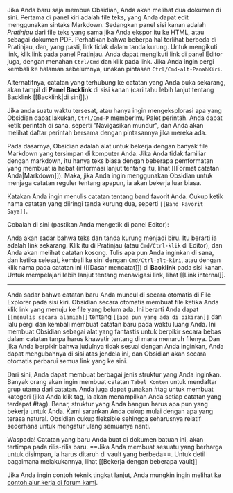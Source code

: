 Jika Anda baru saja membua Obsidian, Anda akan melihat dua dokumen di sini. Pertama di panel kiri adalah file teks, yang Anda dapat edit menggunakan sintaks Markdown. Sedangkan panel sisi kanan adalah _Pratinjau_ dari file teks yang sama jika Anda ekspor itu ke HTML, atau sebagai dokumen PDF. Perhatikan bahwa beberpa hal terlihat berbeda di Pratinjau, dan, yang pasti, link tidak dalam tanda kurung. Untuk mengikuti link, klik link pada panel Pratinjau. Anda dapat mengikuti link di panel Editor juga, dengan menahan `Ctrl/Cmd` dan klik pada link. Jika Anda ingin pergi kembali ke halaman sebelumnya, unakan pintasan `Ctrl/Cmd-alt-PanahKiri`.

Alternatifnya, catatan yang terhubung ke catatan yang Anda buka sekarang, akan tampil di **Panel Backlink** di sisi kanan (cari tahu lebih lanjut tentang Backlink [[Backlink|di sini]].)

Jika anda suatu waktu tersesat, atau hanya ingin mengeksplorasi apa yang Obsidian dapat lakukan, `Ctrl/Cmd-P` memberimu Palet perintah. Anda dapat ketik perintah di sana, seperti "Navigasikan mundur", dan Anda akan melihat daftar perintah bersama dengan pintasannya jika mereka ada.

Pada dasarnya, Obsidian adalah alat untuk bekerja dengan banyak file Markdown yang tersimpan di komputer Anda. Jika Anda tidak familiar dengan markdown, itu hanya teks biasa dengan beberapa pemformatan yang membuat ia hebat (informasi lanjut tentang itu, lihat [[Format catatan Anda|Markdown]]). Maka, jika Anda ingin menggunakan Obsidian untuk menjaga catatan reguler tentang apapun, ia akan bekerja luar biasa.

Katakan Anda ingin menulis catatan tentang band favorit Anda. Cukup ketik nama catatan yang diiringi tanda kurung dua, seperti `[[Band Favorit Saya]]`.

Cobalah di sini (pastikan Anda mengetik di panel Editor):

Anda akan sadar bahwa teks dan tanda kurung menjadi biru. Itu berarti ia adalah link sekarang. Klik itu di Pratinjau (atau `Cmd/Ctrl-klik` di Editor), dan Anda akan melihat catatan kosong. Tulis apa pun Anda inginkan di sana, dan ketika selesai, kembali ke sini dengan `Cmd/Ctrl-alt-kiri`, atau dengan klik nama pada catatan ini ([[Dasar mencatat]]) di **Backlink** pada sisi kanan. Untuk mempelajari lebih lanjut tentang menavigasi link, lihat [[Link internal]].

---

Anda sadar bahwa catatan baru Anda muncul di secara otomatis di File Explorer pada sisi kiri. Obsidian secara otomatis membuat file ketika Anda klik link yang menuju ke file yang belum ada. Ini berarti Anda dapat `[[menulis secara alamiah]]` tentang `[[apa pun yang ada di pikiran]]` dan lalu pergi dan kembali membuat catatan baru pada waktu luang Anda. Ini membuat Obsidian sebagai alat yang fantastis untuk berpikir secara bebas dalam catatan tanpa harus khawatir tentang di mana menaruh filenya. Dan jika Anda berpikir bahwa judulnya tidak sesuai dengan Anda inginkan, Anda dapat mengubahnya di sisi atas jendela ini, dan Obsidian akan secara otomatis perbarui semua link yang ke sini.

Dari sini, Anda dapat membuat berbagai jenis struktur yang Anda inginkan. Banyak orang akan ingin membuat catatan `Tabel Konten` untuk mendaftar grup utama dari catatan. Anda juga dapat gunakan #tag untuk membuat kategori (jika Anda klik tag, ia akan menampilkan Anda setiap catatan yang terdapat #tag). Benar, struktur yang Anda bangun harus apa pun yang bekerja untuk Anda. Kami sarankan Anda cukup mulai dengan apa yang terasa natural. Obsidian cukup fleksible sehingga seharusnya relatif sederhana untuk mengatur ulang semuanya nanti.

Waspada! Catatan yang baru Anda buat di dokumen batuan ini, akan tertimpa pada rilis-rilis baru. ==Jika Anda membuat sesuatu yang berharga untuk disimpan, ia harus ditaruh di vault yang berbeda==. Untuk detil bagaimana melakukannya, lihat [[Bekerja dengan beberapa vault]] 

Jika Anda ingin contoh teknik tingkat lanjut, Anda mungkin ingin melihat ke [contoh alur kerja di forum kami](https://forum.obsidian.md/t/example-workflows-in-obsidian/1093).
